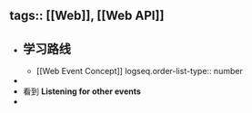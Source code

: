 tags:: [[Web]], [[Web API]]
---

- ## 学习路线
	- [[Web Event Concept]]
	  logseq.order-list-type:: number
-
- 看到 **Listening for other events**
-